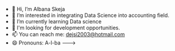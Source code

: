 - 👋 Hi, I’m Albana Skeja
- 👀 I’m interested in integrating Data Science into accounting field.
- 🌱 I’m currently learning Data science 
- 💞️ I'm looking for development opportunities.
- 📫 You can reach me: dejsi2003@hotmail.com
- 😄 Pronouns: A-l-ba
--->
